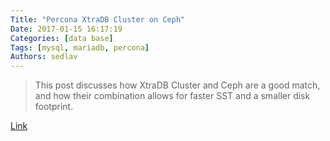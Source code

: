 ```yaml
---
Title: "Percona XtraDB Cluster on Ceph"
Date: 2017-01-15 16:17:19
Categories: [data base]
Tags: [mysql, mariadb, percona]
Authors: sedlav
---
```


> This post discusses how XtraDB Cluster and Ceph are a good match, and how their combination allows for faster SST and a smaller disk footprint.

[Link](https://www.percona.com/blog/2016/08/04/percona-xtradb-cluster-on-ceph/)
